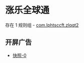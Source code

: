 # 涨乐全球通

存在 1 规则组 - [com.lphtsccft.zlqqt2](/src/apps/com.lphtsccft.zlqqt2.ts)

## 开屏广告

- [快照-0](https://i.gkd.li/import/12774860)
